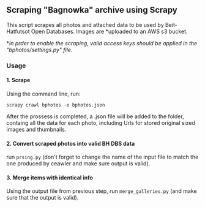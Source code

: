 ## Scraping "Bagnowka" archive using Scrapy
This script scrapes all photos and attached data to be used by Beit-Hatfutsot Open Databases. Images are *uploaded to an AWS s3 bucket.

*_In prder to enable the scraping, valid access keys should be applied in the "bphotos/settings.py" file._

### Usage
#### 1. Scrape
Using the command line, run:

```scrapy crawl bphotos -o bphotos.json```

After the prossess is completed, a .json file will be added to the folder, containg all the data for each photo, including Urls for stored original sized images and thumbnails.

#### 2. Convert scraped photos into valid BH DBS data
run `prsing.py` (don't forget to change the name of the input file to match the one produced by ceawler and make sure output is valid).

#### 3. Merge items with identical info
Using the output file from previous step, run `merge_galleries.py`
(and make sure that the output is valid).
